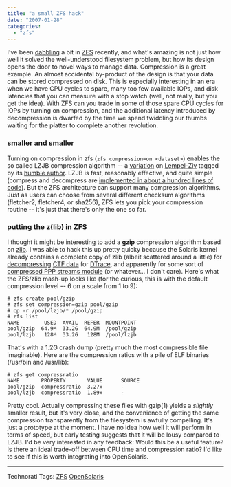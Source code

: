 ```yaml
---
title: "a small ZFS hack"
date: "2007-01-28"
categories: 
  - "zfs"
---
```


I've been [dabbling](http://dtrace.org/blogs/ahl/double_parity_raid_z) a bit in [ZFS](http://www.opensolaris.org/os/community/zfs/) recently, and what's amazing is not just how well it solved the well-understood filesystem problem, but how its design opens the door to novel ways to manage data. Compression is a great example. An almost accidental by-product of the design is that your data can be stored compressed on disk. This is especially interesting in an era when we have CPU cycles to spare, many too few available IOPs, and disk latencies that you can measure with a stop watch (well, not really, but you get the idea). With ZFS can you trade in some of those spare CPU cycles for IOPs by turning on compression, and the additional latency introduced by decompression is dwarfed by the time we spend twiddling our thumbs waiting for the platter to complete another revolution.

### smaller and smaller

Turning on compression in zfs (`zfs compression=on <dataset>`) enables the so called LZJB compression algorithm -- a [variation](http://cvs.opensolaris.org/source/xref/onnv/onnv-gate/usr/src/uts/common/os/compress.c#34) on [Lempel-Ziv](http://en.wikipedia.org/wiki/Lempel-Ziv) tagged by its [humble author](http://blogs.sun.com/bonwick). LZJB is fast, reasonably effective, and quite simple (compress and decompress are [implemented in about a hundred lines of code](http://cvs.opensolaris.org/source/xref/onnv/onnv-gate/usr/src/uts/common/fs/zfs/lzjb.c)). But the ZFS architecture can support many compression algorithms. Just as users can choose from several different checksum algorithms (fletcher2, fletcher4, or sha256), ZFS lets you pick your compression routine -- it's just that there's only the one so far.

### putting the z(lib) in ZFS

I thought it might be interesting to add a **gzip** compression algorithm based on [zlib](http://www.zlib.net/). I was able to hack this up pretty quicky because the Solaris kernel already contains a complete copy of zlib (albeit scattered around a little) for [decompressing](http://cvs.opensolaris.org/source/xref/onnv/onnv-gate/usr/src/uts/common/zmod/zmod.c#42) [CTF data](http://cvs.opensolaris.org/source/xref/onnv/onnv-gate/usr/src/uts/common/sys/ctf.h#39) for [DTrace](http://www.opensolaris.org/os/community/dtrace/), and apparently for some sort of [compressed PPP streams module](http://cvs.opensolaris.org/source/xref/onnv/onnv-gate/usr/src/uts/common/io/ppp/spppcomp/zlib.c) (or whatever... I don't care). Here's what the ZFS/zlib mash-up looks like (for the curious, this is with the default compression level -- 6 on a scale from 1 to 9):

```
# zfs create pool/gzip
# zfs set compression=gzip pool/gzip
# cp -r /pool/lzjb/* /pool/gzip
# zfs list
NAME        USED  AVAIL  REFER  MOUNTPOINT
pool/gzip  64.9M  33.2G  64.9M  /pool/gzip
pool/lzjb   128M  33.2G   128M  /pool/lzjb

```

That's with a 1.2G crash dump (pretty much the most compressible file imaginable). Here are the compression ratios with a pile of ELF binaries (/usr/bin and /usr/lib):

```
# zfs get compressratio
NAME       PROPERTY       VALUE      SOURCE
pool/gzip  compressratio  3.27x      -
pool/lzjb  compressratio  1.89x      -

```

Pretty cool. Actually compressing these files with gzip(1) yields a _slightly_ smaller result, but it's very close, and the convenience of getting the same compression transparently from the filesystem is awfully compelling. It's just a prototype at the moment. I have no idea how well it will perform in terms of speed, but early testing suggests that it will be lousy compared to LZJB. I'd be very interested in any feedback: Would this be a useful feature? Is there an ideal trade-off between CPU time and compression ratio? I'd like to see if this is worth integrating into OpenSolaris.

* * *

Technorati Tags: [ZFS](http://technorati.com/tag/ZFS) [OpenSolaris](http://technorati.com/tag/OpenSolaris)
